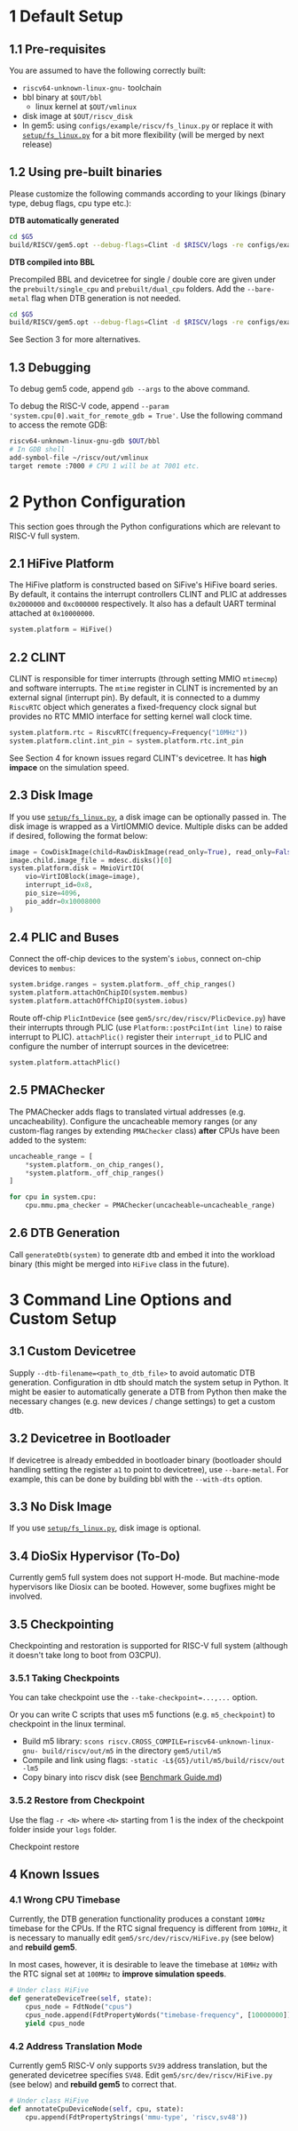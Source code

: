 # 1 Default Setup
## 1.1 Pre-requisites

You are assumed to have the following correctly built:
- `riscv64-unknown-linux-gnu-` toolchain
- bbl binary at `$OUT/bbl`
  - linux kernel at `$OUT/vmlinux`
- disk image at `$OUT/riscv_disk`
- In gem5: using `configs/example/riscv/fs_linux.py` or replace it with [`setup/fs_linux.py`](./setup/fs_linux.py) for a bit more flexibility (will be merged by next release)

## 1.2 Using pre-built binaries
Please customize the following commands according to your likings (binary type, debug flags, cpu type etc.):

**DTB automatically generated**
```bash
cd $G5
build/RISCV/gem5.opt --debug-flags=Clint -d $RISCV/logs -re configs/example/riscv/fs_linux.py --kernel=$OUT/bbl --caches --mem-size=256MB --mem-type=DDR4_2400_8x8 --cpu-type=AtomicSimpleCPU --disk-image=$OUT/riscv_disk -n 1
```

**DTB compiled into BBL**

Precompiled BBL and devicetree for single / double core are given under the `prebuilt/single_cpu` and `prebuilt/dual_cpu` folders. Add the `--bare-metal` flag when DTB generation is not needed.
```bash
cd $G5
build/RISCV/gem5.opt --debug-flags=Clint -d $RISCV/logs -re configs/example/riscv/fs_linux.py --kernel=$OUT/bbl_single --caches --mem-size=256MB --mem-type=DDR4_2400_8x8 --cpu-type=AtomicSimpleCPU --disk-image=$OUT/riscv_disk --bare-metal
```

See Section 3 for more alternatives.

## 1.3 Debugging
To debug gem5 code, append `gdb --args` to the above command.

To debug the RISC-V code, append `--param 'system.cpu[0].wait_for_remote_gdb = True'`. Use the following command to access the remote GDB:
```bash
riscv64-unknown-linux-gnu-gdb $OUT/bbl
# In GDB shell
add-symbol-file ~/riscv/out/vmlinux
target remote :7000 # CPU 1 will be at 7001 etc.
```

# 2 Python Configuration

This section goes through the Python configurations which are relevant to RISC-V full system.

## 2.1 HiFive Platform
The HiFive platform is constructed based on SiFive's HiFive board series. By default, it contains the interrupt controllers CLINT and PLIC at addresses `0x2000000` and `0xc000000` respectively. It also has a default UART terminal attached at `0x10000000`.
```python
system.platform = HiFive()
```

## 2.2 CLINT
CLINT is responsible for timer interrupts (through setting MMIO `mtimecmp`) and software interrupts. The `mtime` register in CLINT is incremented by an external signal (interrupt pin). By default, it is connected to a dummy `RiscvRTC` object which generates a fixed-frequency clock signal but provides no RTC MMIO interface for setting kernel wall clock time.
```python
system.platform.rtc = RiscvRTC(frequency=Frequency("10MHz"))
system.platform.clint.int_pin = system.platform.rtc.int_pin
```

See Section 4 for known issues regard CLINT's devicetree. It has **high impace** on the simulation speed.

## 2.3 Disk Image
If you use [`setup/fs_linux.py`](./setup/fs_linux.py), a disk image can be optionally passed in. The disk image is wrapped as a VirtIOMMIO device. Multiple disks can be added if desired, following the format below:

```python
image = CowDiskImage(child=RawDiskImage(read_only=True), read_only=False)
image.child.image_file = mdesc.disks()[0]
system.platform.disk = MmioVirtIO(
    vio=VirtIOBlock(image=image),
    interrupt_id=0x8,
    pio_size=4096,
    pio_addr=0x10008000
)
```

## 2.4 PLIC and Buses
Connect the off-chip devices to the system's `iobus`, connect on-chip devices to `membus`:
```python
system.bridge.ranges = system.platform._off_chip_ranges()
system.platform.attachOnChipIO(system.membus)
system.platform.attachOffChipIO(system.iobus)
```

Route off-chip `PlicIntDevice` (see `gem5/src/dev/riscv/PlicDevice.py`) have their interrupts through PLIC (use `Platform::postPciInt(int line)` to raise interrupt to PLIC). `attachPlic()` register their `interrupt_id` to PLIC and configure the number of interrupt sources in the devicetree:
```python
system.platform.attachPlic()
```

## 2.5 PMAChecker
The PMAChecker adds flags to translated virtual addresses (e.g. uncacheability). Configure the uncacheable memory ranges (or any custom-flag ranges by extending `PMAChecker` class) **after** CPUs have been added to the system:

```python
uncacheable_range = [
    *system.platform._on_chip_ranges(),
    *system.platform._off_chip_ranges()
]

for cpu in system.cpu:
    cpu.mmu.pma_checker = PMAChecker(uncacheable=uncacheable_range)
```

## 2.6 DTB Generation
Call `generateDtb(system)` to generate dtb and embed it into the workload binary (this might be merged into `HiFive` class in the future).

# 3 Command Line Options and Custom Setup

## 3.1 Custom Devicetree
Supply `--dtb-filename=<path_to_dtb_file>` to avoid automatic DTB generation. Configuration in dtb should match the system setup in Python. It might be easier to automatically generate a DTB from Python then make the necessary changes (e.g. new devices / change settings) to get a custom dtb.

## 3.2 Devicetree in Bootloader
If devicetree is already embedded in bootloader binary (bootloader should handling setting the register `a1` to point to devicetree), use `--bare-metal`. For example, this can be done by building bbl with the `--with-dts` option.

## 3.3 No Disk Image
If you use [`setup/fs_linux.py`](./setup/fs_linux.py), disk image is optional.

## 3.4 DioSix Hypervisor (To-Do)
Currently gem5 full system does not support H-mode. But machine-mode hypervisors like Diosix can be booted. However, some bugfixes might be involved.

## 3.5 Checkpointing

Checkpointing and restoration is supported for RISC-V full system (although it doesn't take long to boot from O3CPU). 
### 3.5.1 Taking Checkpoints
You can take checkpoint use the `--take-checkpoint=...,...` option. 

Or you can write C scripts that uses m5 functions (e.g. `m5_checkpoint`) to checkpoint in the linux terminal.
- Build m5 library: `scons riscv.CROSS_COMPILE=riscv64-unknown-linux-gnu- build/riscv/out/m5` in the directory `gem5/util/m5`
- Compile and link using flags: `-static -L${G5}/util/m5/build/riscv/out -lm5`
- Copy binary into riscv disk (see [Benchmark Guide.md](Benchmark%20Guide.md))

### 3.5.2 Restore from Checkpoint
Use the flag `-r <N>` where `<N>` starting from 1 is the index of the checkpoint folder inside your `logs` folder.




Checkpoint restore


## 4 Known Issues
### 4.1 Wrong CPU Timebase
Currently, the DTB generation functionality produces a constant `10MHz` timebase for the CPUs. If the RTC signal frequency is different from `10MHz`, it is necessary to manually edit `gem5/src/dev/riscv/HiFive.py` (see below) and **rebuild gem5**. 

In most cases, however, it is desirable to leave the timebase at `10MHz` with the RTC signal set at `100MHz` to **improve simulation speeds**.

```python
# Under class HiFive
def generateDeviceTree(self, state):
    cpus_node = FdtNode("cpus")
    cpus_node.append(FdtPropertyWords("timebase-frequency", [10000000]))
    yield cpus_node
```

### 4.2 Address Translation Mode
Currently gem5 RISC-V only supports `SV39` address translation, but the generated devicetree specifies `SV48`. Edit `gem5/src/dev/riscv/HiFive.py` (see below) and **rebuild gem5** to correct that.

```python
# Under class HiFive
def annotateCpuDeviceNode(self, cpu, state):
    cpu.append(FdtPropertyStrings('mmu-type', 'riscv,sv48'))
```